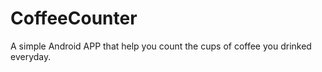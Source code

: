 CoffeeCounter
=============

A simple Android APP that help you count the cups of coffee you drinked everyday.


